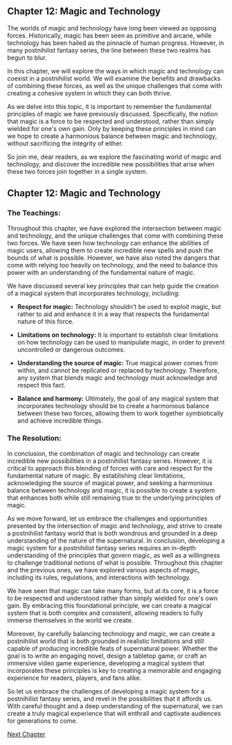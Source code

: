 ## Chapter 12: Magic and Technology

The worlds of magic and technology have long been viewed as opposing forces. Historically, magic has been seen as primitive and arcane, while technology has been hailed as the pinnacle of human progress. However, in many postnihilist fantasy series, the line between these two realms has begun to blur.

In this chapter, we will explore the ways in which magic and technology can coexist in a postnihilist world. We will examine the benefits and drawbacks of combining these forces, as well as the unique challenges that come with creating a cohesive system in which they can both thrive.

As we delve into this topic, it is important to remember the fundamental principles of magic we have previously discussed. Specifically, the notion that magic is a force to be respected and understood, rather than simply wielded for one's own gain. Only by keeping these principles in mind can we hope to create a harmonious balance between magic and technology, without sacrificing the integrity of either.

So join me, dear readers, as we explore the fascinating world of magic and technology, and discover the incredible new possibilities that arise when these two forces join together in a single system.
## Chapter 12: Magic and Technology

### The Teachings:

Throughout this chapter, we have explored the intersection between magic and technology, and the unique challenges that come with combining these two forces. We have seen how technology can enhance the abilities of magic users, allowing them to create incredible new spells and push the bounds of what is possible. However, we have also noted the dangers that come with relying too heavily on technology, and the need to balance this power with an understanding of the fundamental nature of magic.

We have discussed several key principles that can help guide the creation of a magical system that incorporates technology, including:

- **Respect for magic:** Technology shouldn't be used to exploit magic, but rather to aid and enhance it in a way that respects the fundamental nature of this force.

- **Limitations on technology:** It is important to establish clear limitations on how technology can be used to manipulate magic, in order to prevent uncontrolled or dangerous outcomes.

- **Understanding the source of magic:** True magical power comes from within, and cannot be replicated or replaced by technology. Therefore, any system that blends magic and technology must acknowledge and respect this fact.

- **Balance and harmony:** Ultimately, the goal of any magical system that incorporates technology should be to create a harmonious balance between these two forces, allowing them to work together symbiotically and achieve incredible things.

### The Resolution:

In conclusion, the combination of magic and technology can create incredible new possibilities in a postnihilist fantasy series. However, it is critical to approach this blending of forces with care and respect for the fundamental nature of magic. By establishing clear limitations, acknowledging the source of magical power, and seeking a harmonious balance between technology and magic, it is possible to create a system that enhances both while still remaining true to the underlying principles of magic.

As we move forward, let us embrace the challenges and opportunities presented by the intersection of magic and technology, and strive to create a postnihilist fantasy world that is both wondrous and grounded in a deep understanding of the nature of the supernatural.
In conclusion, developing a magic system for a postnihilist fantasy series requires an in-depth understanding of the principles that govern magic, as well as a willingness to challenge traditional notions of what is possible. Throughout this chapter and the previous ones, we have explored various aspects of magic, including its rules, regulations, and interactions with technology.

We have seen that magic can take many forms, but at its core, it is a force to be respected and understood rather than simply wielded for one's own gain. By embracing this foundational principle, we can create a magical system that is both complex and consistent, allowing readers to fully immerse themselves in the world we create.

Moreover, by carefully balancing technology and magic, we can create a postnihilist world that is both grounded in realistic limitations and still capable of producing incredible feats of supernatural power. Whether the goal is to write an engaging novel, design a tabletop game, or craft an immersive video game experience, developing a magical system that incorporates these principles is key to creating a memorable and engaging experience for readers, players, and fans alike.

So let us embrace the challenges of developing a magic system for a postnihilist fantasy series, and revel in the possibilities that it affords us. With careful thought and a deep understanding of the supernatural, we can create a truly magical experience that will enthrall and captivate audiences for generations to come.


[Next Chapter](13_Chapter13.md)